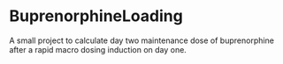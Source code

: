 # BuprenorphineLoading
A small project to calculate day two maintenance dose of buprenorphine after a rapid macro dosing induction on day one.
